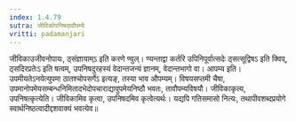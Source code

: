 ```yaml
---
index: 1.4.79
sutra: जीविकोपनिषदावौपम्ये
vritti: padamanjari
---
```


 जीविकाउजीवनोपायः, ठ्संज्ञायाम्ऽ इति करणे ण्वुल्। ण्यन्ताद्वा कर्तरि उपिनिपूर्वात्सदेः ठ्सत्सूद्विषऽ इति क्विप्, ठ्सदिरप्रतेःऽ इति षत्वम्, उपनिषदुरहस्यं वेदान्तजन्यं ज्ञानम्, वेदान्तभागो वा। आपम्य इति। उपमीयतेऽनयेत्युपमा ठातश्चोपसर्गेऽ इत्यङ्, तस्या भाव औपम्यम्। विषयसप्तमी चैषा, उपमानोपमेयसम्बन्धनिमितादभेदोपचाराद्यावुपमेयनिष्ठौ भवतः, तावौपम्यविषयौ। जीविकाकृत्य, उपनिषत्कृत्येति। जीविकामिव कृत्वा, उपनिषदमिव कृत्वेत्यर्थः। यद्यपि गतिसमासो नित्यः, तथापीवशब्दप्रयोगे स्वार्थनिष्ठत्वादीद्दशवाक्यं भवत्येव॥